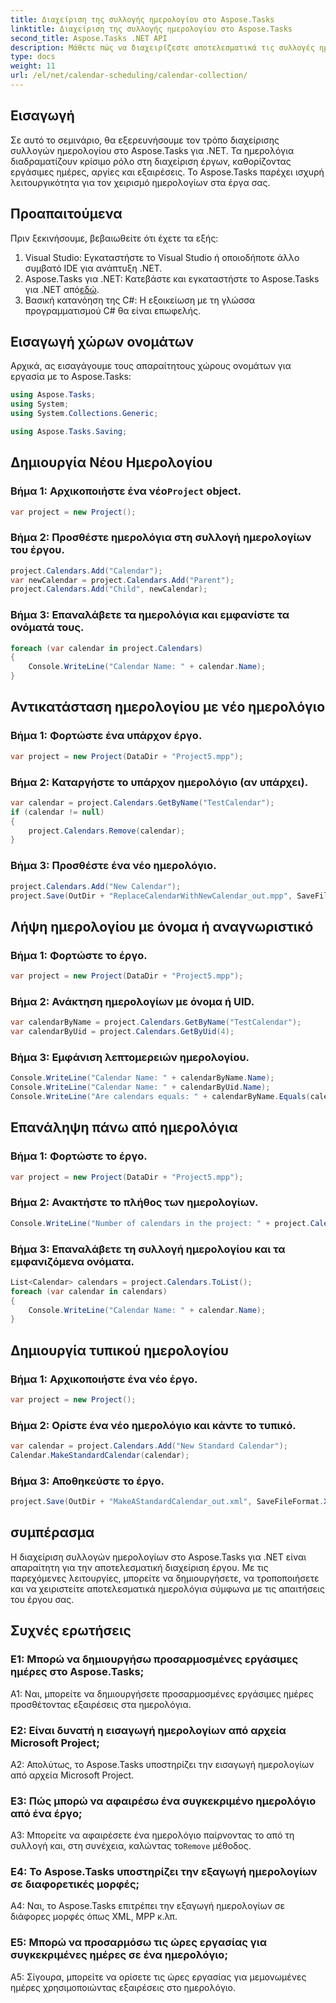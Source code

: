 ```yaml
---
title: Διαχείριση της συλλογής ημερολογίου στο Aspose.Tasks
linktitle: Διαχείριση της συλλογής ημερολογίου στο Aspose.Tasks
second_title: Aspose.Tasks .NET API
description: Μάθετε πώς να διαχειρίζεστε αποτελεσματικά τις συλλογές ημερολογίων στο Aspose.Tasks για .NET. Δημιουργήστε, τροποποιήστε και χειριστείτε ημερολόγια με ευκολία.
type: docs
weight: 11
url: /el/net/calendar-scheduling/calendar-collection/
---
```

## Εισαγωγή

Σε αυτό το σεμινάριο, θα εξερευνήσουμε τον τρόπο διαχείρισης συλλογών ημερολογίου στο Aspose.Tasks για .NET. Τα ημερολόγια διαδραματίζουν κρίσιμο ρόλο στη διαχείριση έργων, καθορίζοντας εργάσιμες ημέρες, αργίες και εξαιρέσεις. Το Aspose.Tasks παρέχει ισχυρή λειτουργικότητα για τον χειρισμό ημερολογίων στα έργα σας.

## Προαπαιτούμενα

Πριν ξεκινήσουμε, βεβαιωθείτε ότι έχετε τα εξής:

1. Visual Studio: Εγκαταστήστε το Visual Studio ή οποιοδήποτε άλλο συμβατό IDE για ανάπτυξη .NET.
2.  Aspose.Tasks για .NET: Κατεβάστε και εγκαταστήστε το Aspose.Tasks για .NET από[εδώ](https://releases.aspose.com/tasks/net/).
3. Βασική κατανόηση της C#: Η εξοικείωση με τη γλώσσα προγραμματισμού C# θα είναι επωφελής.

## Εισαγωγή χώρων ονομάτων

Αρχικά, ας εισαγάγουμε τους απαραίτητους χώρους ονομάτων για εργασία με το Aspose.Tasks:

```csharp
using Aspose.Tasks;
using System;
using System.Collections.Generic;

using Aspose.Tasks.Saving;

```

## Δημιουργία Νέου Ημερολογίου

###  Βήμα 1: Αρχικοποιήστε ένα νέο`Project` object.
```csharp
var project = new Project();
```

### Βήμα 2: Προσθέστε ημερολόγια στη συλλογή ημερολογίων του έργου.
```csharp
project.Calendars.Add("Calendar");
var newCalendar = project.Calendars.Add("Parent");
project.Calendars.Add("Child", newCalendar);
```

### Βήμα 3: Επαναλάβετε τα ημερολόγια και εμφανίστε τα ονόματά τους.
```csharp
foreach (var calendar in project.Calendars)
{
    Console.WriteLine("Calendar Name: " + calendar.Name);
}
```

## Αντικατάσταση ημερολογίου με νέο ημερολόγιο

### Βήμα 1: Φορτώστε ένα υπάρχον έργο.
```csharp
var project = new Project(DataDir + "Project5.mpp");
```

### Βήμα 2: Καταργήστε το υπάρχον ημερολόγιο (αν υπάρχει).
```csharp
var calendar = project.Calendars.GetByName("TestCalendar");
if (calendar != null)
{
    project.Calendars.Remove(calendar);
}
```

### Βήμα 3: Προσθέστε ένα νέο ημερολόγιο.
```csharp
project.Calendars.Add("New Calendar");
project.Save(OutDir + "ReplaceCalendarWithNewCalendar_out.mpp", SaveFileFormat.Mpp);
```

## Λήψη ημερολογίου με όνομα ή αναγνωριστικό

### Βήμα 1: Φορτώστε το έργο.
```csharp
var project = new Project(DataDir + "Project5.mpp");
```

### Βήμα 2: Ανάκτηση ημερολογίων με όνομα ή UID.
```csharp
var calendarByName = project.Calendars.GetByName("TestCalendar");
var calendarByUid = project.Calendars.GetByUid(4);
```

### Βήμα 3: Εμφάνιση λεπτομερειών ημερολογίου.
```csharp
Console.WriteLine("Calendar Name: " + calendarByName.Name);
Console.WriteLine("Calendar Name: " + calendarByUid.Name);
Console.WriteLine("Are calendars equals: " + calendarByName.Equals(calendarByUid));
```

## Επανάληψη πάνω από ημερολόγια

### Βήμα 1: Φορτώστε το έργο.
```csharp
var project = new Project(DataDir + "Project5.mpp");
```

### Βήμα 2: Ανακτήστε το πλήθος των ημερολογίων.
```csharp
Console.WriteLine("Number of calendars in the project: " + project.Calendars.Count);
```

### Βήμα 3: Επαναλάβετε τη συλλογή ημερολογίου και τα εμφανιζόμενα ονόματα.
```csharp
List<Calendar> calendars = project.Calendars.ToList();
foreach (var calendar in calendars)
{
    Console.WriteLine("Calendar Name: " + calendar.Name);
}
```

## Δημιουργία τυπικού ημερολογίου

### Βήμα 1: Αρχικοποιήστε ένα νέο έργο.
```csharp
var project = new Project();
```

### Βήμα 2: Ορίστε ένα νέο ημερολόγιο και κάντε το τυπικό.
```csharp
var calendar = project.Calendars.Add("New Standard Calendar");
Calendar.MakeStandardCalendar(calendar);
```

### Βήμα 3: Αποθηκεύστε το έργο.
```csharp
project.Save(OutDir + "MakeAStandardCalendar_out.xml", SaveFileFormat.Xml);
```

## συμπέρασμα

Η διαχείριση συλλογών ημερολογίων στο Aspose.Tasks για .NET είναι απαραίτητη για την αποτελεσματική διαχείριση έργου. Με τις παρεχόμενες λειτουργίες, μπορείτε να δημιουργήσετε, να τροποποιήσετε και να χειριστείτε αποτελεσματικά ημερολόγια σύμφωνα με τις απαιτήσεις του έργου σας.

## Συχνές ερωτήσεις

### Ε1: Μπορώ να δημιουργήσω προσαρμοσμένες εργάσιμες ημέρες στο Aspose.Tasks;

A1: Ναι, μπορείτε να δημιουργήσετε προσαρμοσμένες εργάσιμες ημέρες προσθέτοντας εξαιρέσεις στα ημερολόγια.

### Ε2: Είναι δυνατή η εισαγωγή ημερολογίων από αρχεία Microsoft Project;

A2: Απολύτως, το Aspose.Tasks υποστηρίζει την εισαγωγή ημερολογίων από αρχεία Microsoft Project.

### Ε3: Πώς μπορώ να αφαιρέσω ένα συγκεκριμένο ημερολόγιο από ένα έργο;

A3: Μπορείτε να αφαιρέσετε ένα ημερολόγιο παίρνοντας το από τη συλλογή και, στη συνέχεια, καλώντας το`Remove` μέθοδος.

### Ε4: Το Aspose.Tasks υποστηρίζει την εξαγωγή ημερολογίων σε διαφορετικές μορφές;

A4: Ναι, το Aspose.Tasks επιτρέπει την εξαγωγή ημερολογίων σε διάφορες μορφές όπως XML, MPP κ.λπ.

### Ε5: Μπορώ να προσαρμόσω τις ώρες εργασίας για συγκεκριμένες ημέρες σε ένα ημερολόγιο;

A5: Σίγουρα, μπορείτε να ορίσετε τις ώρες εργασίας για μεμονωμένες ημέρες χρησιμοποιώντας εξαιρέσεις στο ημερολόγιο.